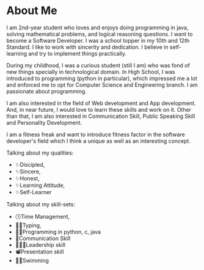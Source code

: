 # About Me
I am 2nd-year student who loves and enjoys doing programming in java, solving mathematical problems, and logical reasoning questions. I want to become a Software Developer. I was a school topper in my 10th and 12th Standard. I like to work with sincerity and dedication. I believe in self-learning and try to implement things practically.

During my childhood, I was a curious student (still I am) who was fond of new things specially in technological domain. In High School, I was introduced to programming (python in particular), which impressed me a lot and enforced me to opt for Computer Science and Engineering branch. I am passionate about programming.

I am also interested in the field of Web development and App development. And, in near future, I would love to learn these skills and work on it. Other than that, I am also interested in Communication Skill, Public Speaking Skill and Personality Development.

I am a fitness freak and want to introduce fitness factor in the software developer's field which I think a unique as well as an interesting concept.

Talking about my qualities:
- ✨Discipled, 
- ✨Sincere, 
- ✨Honest, 
- ✨Learning Attitude, 
- ✨Self-Learner 

Talking about my skill-sets:
- 🕓Time Management, 
- 🙎‍♂️Typing, 
- 🙇‍♂️Programming in python, c, java
- 🙂Communication Skill
- 👮🏻‍♂️Leadership skill
- 📽Presentation skill
- 🏊‍♂️Swimming
